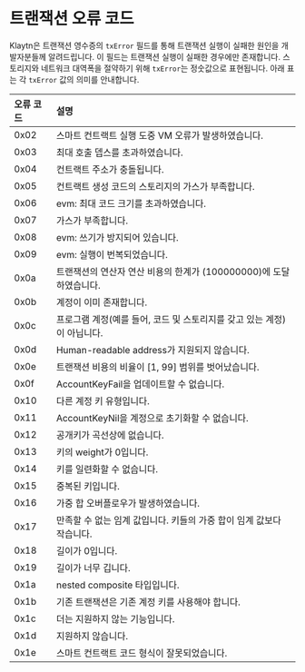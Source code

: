 # 트랜잭션 오류 코드

Klaytn은 트랜잭션 영수증의 `txError` 필드를 통해 트랜잭션 실행이 실패한 원인을 개발자분들께 알려드립니다. 이 필드는 트랜잭션 실행이 실패한 경우에만 존재합니다. 스토리지와 네트워크 대역폭을 절약하기 위해 `txError`는 정숫값으로 표현됩니다. 아래 표는 각 `txError` 값의 의미를 안내합니다.

| 오류 코드 | 설명                                             |
|:----- |:---------------------------------------------- |
| 0x02  | 스마트 컨트랙트 실행 도중 VM 오류가 발생하였습니다.                 |
| 0x03  | 최대 호출 뎁스를 초과하였습니다.                             |
| 0x04  | 컨트랙트 주소가 충돌됩니다.                                |
| 0x05  | 컨트랙트 생성 코드의 스토리지의 가스가 부족합니다.                   |
| 0x06  | evm: 최대 코드 크기를 초과하였습니다.                        |
| 0x07  | 가스가 부족합니다.                                     |
| 0x08  | evm: 쓰기가 방지되어 있습니다.                            |
| 0x09  | evm: 실행이 번복되었습니다.                              |
| 0x0a  | 트랜잭션의 연산자 연산 비용의 한계가 \(100000000\)에 도달하였습니다. |
| 0x0b  | 계정이 이미 존재합니다.                                  |
| 0x0c  | 프로그램 계정\(예를 들어, 코드 및 스토리지를 갖고 있는 계정\)이 아닙니다. |
| 0x0d  | Human-readable address가 지원되지 않습니다.             |
| 0x0e  | 트랜잭션 비용의 비율이 \[1, 99\] 범위를 벗어났습니다.           |
| 0x0f  | AccountKeyFail을 업데이트할 수 없습니다.                  |
| 0x10  | 다른 계정 키 유형입니다.                                 |
| 0x11  | AccountKeyNil을 계정으로 초기화할 수 없습니다.               |
| 0x12  | 공개키가 곡선상에 없습니다.                                |
| 0x13  | 키의 weight가 0입니다.                               |
| 0x14  | 키를 일련화할 수 없습니다.                                |
| 0x15  | 중복된 키입니다.                                      |
| 0x16  | 가중 합 오버플로우가 발생하였습니다.                           |
| 0x17  | 만족할 수 없는 임계 값입니다. 키들의 가중 합이 임계 값보다 작습니다.       |
| 0x18  | 길이가 0입니다.                                      |
| 0x19  | 길이가 너무 깁니다.                                    |
| 0x1a  | nested composite 타입입니다.                        |
| 0x1b  | 기존 트랜잭션은 기존 계정 키를 사용해야 합니다.                    |
| 0x1c  | 더는 지원하지 않는 기능입니다.                              |
| 0x1d  | 지원하지 않습니다.                                     |
| 0x1e  | 스마트 컨트랙트 코드 형식이 잘못되었습니다.                       |

